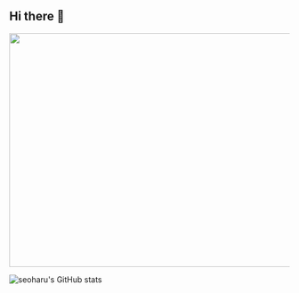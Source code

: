 ## Hi there 👋

<!--
**seoharu/seoharu** is a ✨ _special_ ✨ repository because its `README.md` (this file) appears on your GitHub profile.

Here are some ideas to get you started:

- 🔭 I’m currently working on ...
- 🌱 I’m currently learning ...
- 👯 I’m looking to collaborate on ...
- 🤔 I’m looking for help with ...
- 💬 Ask me about ...
- 📫 How to reach me: ...
- 😄 Pronouns: ...
- ⚡ Fun fact: ...
-->


<a href="https://www.gitanimals.org/en_US?utm_medium=image&utm_source=seoharu&utm_content=farm">
<img
  src="https://render.gitanimals.org/farms/seoharu"
  width="630"
  height="420"
/>
</a>

![seoharu's GitHub stats](https://github-readme-stats.vercel.app/api?username=seoharu&show_icons=true&theme=radical)
